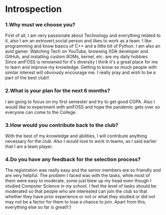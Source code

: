 # Introspection

### 1.Why must we choose you?
First of all, I am very passionate about Technology and everything related to it, also I am an extrovert,social person and likes to work as a team. I like programming and know basics of C++ and a little bit of Python. I am also an avid gamer. Watching Tech on YouTube, browsing XDA developer and GitHub, and installing custom ROMs, kernel, etc. are my daily hobbies. Since amFOSS is renowned for it's diversity I think it's a great place for me to learn and improve my knowledge. Getting to know so much people with similar interest will obviously encourage me. I really pray and wish to be a part of the best club!! 

### 2.What is your plan for the next 6 months? 
I am going to focus on my first semester and try to get good CGPA. Also I would like to experiment with amFOSS and hope the pandemic gets over so everyone can come to the College.

### 3.How would you contribute back to the club?
With the best of my knowledge and abilities, I will contribute anything necessary for the club. Also I would love to work in teams, as I said earlier that I am a team player.

### 4.Do you have any feedback for the selection process?
The registration was really easy and the senior members are so friendly and are very helpful. The problem I faced was with the tasks, while most of them were easy to moderate, some just blew up my head even though I studied Computer Science in my school. I feel the level of tasks should be moderated so that people who are interested can join the club so that whether they have prior experience or not or what they studied or did not may not be a factor for them to lose a chance to join. Apart from this, everything else so far is great!!:)
